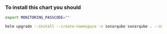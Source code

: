 ### To install this chart you should

```bash
export MONITORING_PASSCODE=""
```

```bash
helm upgrade --install --create-namespace -n sonarqube sonarqube . --set monitoringPasscode=$MONITORING_PASSCODE
```
